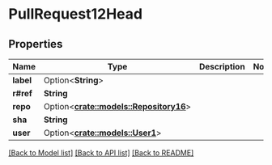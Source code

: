 # PullRequest12Head

## Properties

Name | Type | Description | Notes
------------ | ------------- | ------------- | -------------
**label** | Option<**String**> |  | 
**r#ref** | **String** |  | 
**repo** | Option<[**crate::models::Repository16**](Repository_16.md)> |  | 
**sha** | **String** |  | 
**user** | Option<[**crate::models::User1**](User_1.md)> |  | 

[[Back to Model list]](../README.md#documentation-for-models) [[Back to API list]](../README.md#documentation-for-api-endpoints) [[Back to README]](../README.md)


